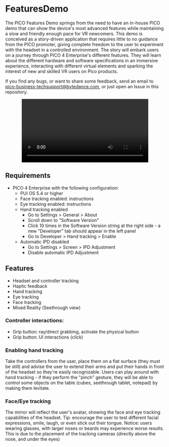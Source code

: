 # FeaturesDemo

The PICO Features Demo springs from the need to have an in-house PICO demo that can show the device's most advanced features while maintaining a slow and friendly enough pace for VR newcomers.
This demo is conceived as a story-driven application that requires little to no guidance from the PICO promoter, giving complete freedom to the user to experiment with the headset in a controlled environment.
The story will embark users on a journey through PICO 4 Enterprise's different features. They will learn about the different hardware and software specifications in an immersive experience, interacting with different virtual elements and sparking the interest of new and skilled VR users on Pico products.

If you find any bugs, or want to share some feedback, send an email to pico-business-techsupport@bytedance.com, or just open an Issue in this repository.

<div align="center">
 <video src="https://github.com/picoxr/FeaturesDemo/assets/15983798/96837aff-b5ed-49d8-9f17-2cd3b1490f48" width="400" />
</div>

## Requirements
- PICO 4 Enterprise with the following configuration:
  - PUI OS 5.4 or higher
  - Face tracking enabled: instructions
  - Eye tracking enabled: instructions
  - Hand tracking enabled
    - Go to Settings > General > About
    - Scroll down to "Software Version"
    - Click 10 times in the Software Version string at the right side - a new "Developer" tab should appear in the left panel
    - Go to Developer > Hand tracking > Enable
  - Automatic IPD disabled
    - Go to Settings > Screen > IPD Adjustment
    - Disable automatic IPD Adjustment

## Features 
- Headset and controller tracking
- Haptic feedback
- Hand tracking
- Eye tracking
- Face tracking
- Mixed Reality (Seethrough view)


### Controller interactions:
- Grip button: ray/direct grabbing, activate the physical button
- Grip button: UI interactions (click)
### Enabling hand tracking
Take the controllers from the user, place them on a flat surface (they must be still) and advise the user to extend their arms and put their hands in front of the headset so they're easily recognizable.
Users can play around with hand tracking - if they perform the "pinch" gesture, they will be able to control some objects on the table (cubes, seethrough tablet, notepad) by making them levitate.
### Face/Eye tracking
The mirror will reflect the user's avatar, showing the face and eye tracking capabilities of the headset. 
Tip: encourage the user to test different facial expressions, smile, laugh, or even stick out their tongue.
Notice: users wearing glasses, with larger noses or beards may experience worse results. This is due to the placement of the tracking cameras (directly above the nose, and under the eyes)
